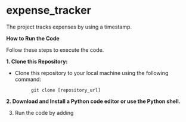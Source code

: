 # expense_tracker

 The project tracks expenses by using a timestamp.

**How to Run the Code**

  Follow these steps to execute the code.

 **1. Clone this Repository:**
- Clone this repository to your local machine using the following command:

            git clone [repository_url]
  
**2. Download and Install a Python code editor or use the Python shell.**

  3. Run the code by adding
